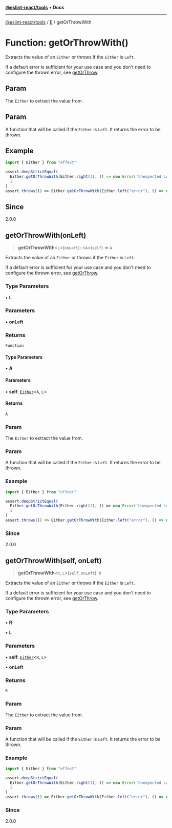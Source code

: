 [**@eslint-react/tools**](../../../README.md) • **Docs**

***

[@eslint-react/tools](../../../README.md) / [E](../README.md) / getOrThrowWith

# Function: getOrThrowWith()

Extracts the value of an `Either` or throws if the `Either` is `Left`.

If a default error is sufficient for your use case and you don't need to configure the thrown error, see [getOrThrow](getOrThrow.md).

## Param

The `Either` to extract the value from.

## Param

A function that will be called if the `Either` is `Left`. It returns the error to be thrown.

## Example

```ts
import { Either } from "effect"

assert.deepStrictEqual(
  Either.getOrThrowWith(Either.right(1), () => new Error('Unexpected Left')),
  1
)
assert.throws(() => Either.getOrThrowWith(Either.left("error"), () => new Error('Unexpected Left')))
```

## Since

2.0.0

## getOrThrowWith(onLeft)

> **getOrThrowWith**\<`L`\>(`onLeft`): \<`A`\>(`self`) => `A`

Extracts the value of an `Either` or throws if the `Either` is `Left`.

If a default error is sufficient for your use case and you don't need to configure the thrown error, see [getOrThrow](getOrThrow.md).

### Type Parameters

• **L**

### Parameters

• **onLeft**

### Returns

`Function`

#### Type Parameters

• **A**

#### Parameters

• **self**: [`Either`](../type-aliases/Either.md)\<`A`, `L`\>

#### Returns

`A`

### Param

The `Either` to extract the value from.

### Param

A function that will be called if the `Either` is `Left`. It returns the error to be thrown.

### Example

```ts
import { Either } from "effect"

assert.deepStrictEqual(
  Either.getOrThrowWith(Either.right(1), () => new Error('Unexpected Left')),
  1
)
assert.throws(() => Either.getOrThrowWith(Either.left("error"), () => new Error('Unexpected Left')))
```

### Since

2.0.0

## getOrThrowWith(self, onLeft)

> **getOrThrowWith**\<`R`, `L`\>(`self`, `onLeft`): `R`

Extracts the value of an `Either` or throws if the `Either` is `Left`.

If a default error is sufficient for your use case and you don't need to configure the thrown error, see [getOrThrow](getOrThrow.md).

### Type Parameters

• **R**

• **L**

### Parameters

• **self**: [`Either`](../type-aliases/Either.md)\<`R`, `L`\>

• **onLeft**

### Returns

`R`

### Param

The `Either` to extract the value from.

### Param

A function that will be called if the `Either` is `Left`. It returns the error to be thrown.

### Example

```ts
import { Either } from "effect"

assert.deepStrictEqual(
  Either.getOrThrowWith(Either.right(1), () => new Error('Unexpected Left')),
  1
)
assert.throws(() => Either.getOrThrowWith(Either.left("error"), () => new Error('Unexpected Left')))
```

### Since

2.0.0
